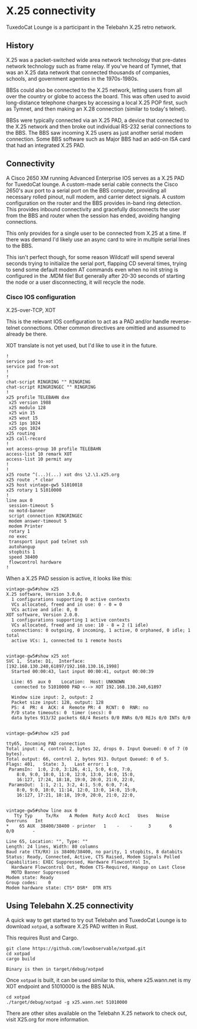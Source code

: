 # X.25 connectivity

TuxedoCat Lounge is a participant in the Telebahn X.25 retro network.

## History

X.25 was a packet-switched wide area network technology that pre-dates network
technology such as frame relay.  If you've heard of Tymnet, that was an X.25
data network that connected thousands of companies, schools, and government
agenties in the 1970s-1980s.

BBSs could also be connected to the X.25 network, letting users from all over
the country or globe to access the board. This was often used to avoid
long-distance telephone charges by accessing a local X.25 POP first, such
as Tymnet, and then making an X.28 connection (similar to today's telnet).

BBSs were typically connected via an X.25 PAD, a device that connected to
the X.25 network and then broke out individual RS-232 serial connections
to the BBS. The BBS saw incoming X.25 users as just another serial modem
connection. Some BBS software such as Major BBS had an add-on ISA card that
had an integrated X.25 PAD.

## Connectivity

A Cisco 2650 XM running Advanced Enterprise IOS serves as a X.25 PAD for
TuxedoCat lounge. A custom-made serial cable connects the Cisco 2650's
aux port to a serial port on the BBS computer, providing all necessary
rolled pinout, null modem, and carrier detect signals. A custom 
configuration on the router and the BBS provides in-band ring detection.
This provides inbound connectivity and gracefully disconnects the user
from the BBS and router when the session has ended, avoiding hanging
connections.

This only provides for a single user to be connected from X.25 at a time.
If there was demand I'd likely use an async card to wire in multiple
serial lines to the BBS.

This isn't perfect though, for some reason Wildcat! will spend several
seconds trying to initialize the serial port, flapping CD several times,
trying to send some default modem AT commands even when no init string
is configured in the .MDM file!  But generally after 20-30 seconds of
starting the node or a user disconnecting, it will recycle the node.

### Cisco IOS configuration

X.25-over-TCP, XOT

This is the relevant IOS configuration to act as a PAD and/or handle
reverse-telnet connections. Other common directives are omittied and
assumed to already be there.

XOT translate is not yet used, but I'd like to use it in the future.

```
!
service pad to-xot
service pad from-xot
!
!
chat-script RINGRING "" RINGRING
chat-script RINGRINGEC "" RINGRING
!
x25 profile TELEBAHN dxe
 x25 version 1988
 x25 modulo 128
 x25 win 15
 x25 wout 15
 x25 ips 1024
 x25 ops 1024
x25 routing
x25 call-record
!
xot access-group 10 profile TELEBAHN
access-list 10 remark XOT
access-list 10 permit any
!
!
x25 route ^(...)(...) xot dns \2.\1.x25.org
x25 route .* clear
x25 host vintage-gw5 51010018
x25 rotary 1 51010000
!
line aux 0
 session-timeout 5
 no motd-banner
 script connection RINGRINGEC
 modem answer-timeout 5
 modem Printer
 rotary 1
 no exec
 transport input pad telnet ssh
 autohangup
 stopbits 1
 speed 38400
 flowcontrol hardware
!
```

When a X.25 PAD session is active, it looks like this:

```
vintage-gw5#show x25
X.25 software, Version 3.0.0.
  1 configurations supporting 0 active contexts
  VCs allocated, freed and in use: 0 - 0 = 0
  VCs active and idle: 0, 0
XOT software, Version 2.0.0.
  1 configurations supporting 1 active contexts
  VCs allocated, freed and in use: 10 - 8 = 2 (1 idle)
  connections: 0 outgoing, 0 incoming, 1 active, 0 orphaned, 0 idle; 1 total
  active VCs: 1, connected to 1 remote hosts


vintage-gw5#show x25 xot
SVC 1,  State: D1,  Interface: [192.168.130.240,61897/192.168.130.16,1998]
  Started 00:00:43, last input 00:00:41, output 00:00:39

  Line: 65  aux 0    Location:  Host: UNKNOWN
   connected to 51010000 PAD <--> XOT 192.168.130.240,61897

  Window size input: 2, output: 2
  Packet size input: 128, output: 128
  PS: 4  PR: 4  ACK: 4  Remote PR: 4  RCNT: 0  RNR: no
  P/D state timeouts: 0  timer (secs): 0
  data bytes 913/32 packets 68/4 Resets 0/0 RNRs 0/0 REJs 0/0 INTs 0/0


vintage-gw5#show x25 pad

tty65, Incoming PAD connection
Total input: 4, control 2, bytes 32, drops 0. Input Queued: 0 of 7 (0 bytes).
Total output: 66, control 2, bytes 913. Output Queued: 0 of 5.
Flags: 401,   State: 3,   Last error: 1
 ParamsIn:  1:0, 2:0, 3:126, 4:1, 5:0, 6:0, 7:0,
    8:0, 9:0, 10:0, 11:0, 12:0, 13:0, 14:0, 15:0,
    16:127, 17:24, 18:18, 19:0, 20:0, 21:0, 22:0,
 ParamsOut:  1:1, 2:1, 3:2, 4:1, 5:0, 6:0, 7:4,
    8:0, 9:0, 10:0, 11:14, 12:0, 13:0, 14:0, 15:0,
    16:127, 17:21, 18:18, 19:0, 20:0, 21:0, 22:0,


vintage-gw5#show line aux 0
   Tty Typ     Tx/Rx    A Modem  Roty AccO AccI   Uses   Noise  Overruns   Int
*    65 AUX  38400/38400 - printer   1    -    -      3       6     0/0       -

Line 65, Location: "", Type: ""
Length: 24 lines, Width: 80 columns
Baud rate (TX/RX) is 38400/38400, no parity, 1 stopbits, 8 databits
Status: Ready, Connected, Active, CTS Raised, Modem Signals Polled
Capabilities: EXEC Suppressed, Hardware Flowcontrol In,
  Hardware Flowcontrol Out, Modem CTS-Required, Hangup on Last Close
  MOTD Banner Suppressed
Modem state: Ready
Group codes:    0
Modem hardware state: CTS* DSR*  DTR RTS

```


## Using Telebahn X.25 connectivity

A quick way to get started to try out Telebahn and TuxedoCat Lounge is to
download `xotpad`, a software X.25 PAD written in Rust.

This requires Rust and Cargo.

```
git clone https://github.com/lowobservable/xotpad.git
cd xotpad
cargo build

Binary is then in target/debug/xotpad

```

Once `xotpad` is built, it can be used similar to this, where x25.wann.net
is my XOT endpoint and 51010000 is the BBS NUA.

```
cd xotpad
./target/debug/xotpad -g x25.wann.net 51010000
```

There are other sites available on the Telebahn X.25 network to check out,
visit X25.org for more information.


